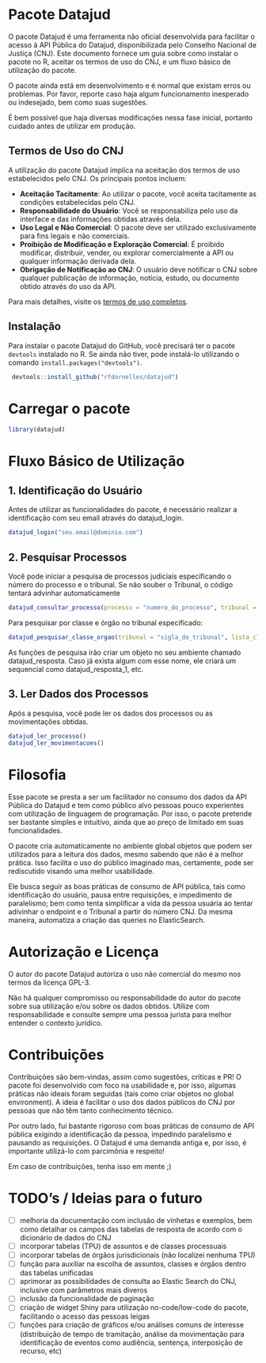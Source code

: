 
# Pacote Datajud

O pacote Datajud é uma ferramenta não oficial desenvolvida para
facilitar o acesso à API Pública do Datajud, disponibilizada pelo
Conselho Nacional de Justiça (CNJ). Este documento fornece um guia sobre
como instalar o pacote no R, aceitar os termos de uso do CNJ, e um fluxo
básico de utilização do pacote.

O pacote ainda está em desenvolvimento e é normal que existam erros ou
problemas. Por favor, reporte caso haja algum funcionamento inesperado
ou indesejado, bem como suas sugestões.

É bem possível que haja diversas modificações nessa fase inicial,
portanto cuidado antes de utilizar em produção.

## Termos de Uso do CNJ

A utilização do pacote Datajud implica na aceitação dos termos de uso
estabelecidos pelo CNJ. Os principais pontos incluem:

- **Aceitação Tacitamente**: Ao utilizar o pacote, você aceita
  tacitamente as condições estabelecidas pelo CNJ.
- **Responsabilidade do Usuário**: Você se responsabiliza pelo uso da
  interface e das informações obtidas através dela.
- **Uso Legal e Não Comercial**: O pacote deve ser utilizado
  exclusivamente para fins legais e não comerciais.
- **Proibição de Modificação e Exploração Comercial**: É proibido
  modificar, distribuir, vender, ou explorar comercialmente a API ou
  qualquer informação derivada dela.
- **Obrigação de Notificação ao CNJ**: O usuário deve notificar o CNJ
  sobre qualquer publicação de informação, notícia, estudo, ou documento
  obtido através do uso da API.

Para mais detalhes, visite os [termos de uso
completos](https://datajud-wiki.cnj.jus.br/api-publica/termo-uso).

## Instalação

Para instalar o pacote Datajud do GitHub, você precisará ter o pacote
`devtools` instalado no R. Se ainda não tiver, pode instalá-lo
utilizando o comando `install.packages("devtools")`.

``` r
 devtools::install_github("rfdornelles/datajud")
```

# Carregar o pacote

``` r
library(datajud)
```

# Fluxo Básico de Utilização

## 1. Identificação do Usuário

Antes de utilizar as funcionalidades do pacote, é necessário realizar a
identificação com seu email através do datajud_login.

``` r
datajud_login("seu.email@dominio.com")
```

## 2. Pesquisar Processos

Você pode iniciar a pesquisa de processos judiciais especificando o
número do processo e o tribunal. Se não souber o Tribunal, o código
tentará advinhar automaticamente

``` r
datajud_consultar_processo(processo = "numero_do_processo", tribunal = "sigla_do_tribunal")
```

Para pesquisar por classe e órgão no tribunal especificado:

``` r
datajud_pesquisar_classe_orgao(tribunal = "sigla_do_tribunal", lista_classe = c(1116), lista_orgao = c(13597))
```

As funções de pesquisa irão criar um objeto no seu ambiente chamado
datajud_resposta. Caso já exista algum com esse nome, ele criará um
sequencial como datajud_resposta_1, etc.

## 3. Ler Dados dos Processos

Após a pesquisa, você pode ler os dados dos processos ou as
movimentações obtidas.

``` r
datajud_ler_processo()
datajud_ler_movimentacoes()
```

# Filosofia

Esse pacote se presta a ser um facilitador no consumo dos dados da API
Pública do Datajud e tem como público alvo pessoas pouco experientes com
utilização de linguagem de programação. Por isso, o pacote pretende ser
bastante simples e intuitivo, ainda que ao preço de limitado em suas
funcionalidades.

O pacote cria automaticamente no ambiente global objetos que podem ser
utilizados para a leitura dos dados, mesmo sabendo que não é a melhor
prática. Isso facilita o uso do público imaginado mas, certamente, pode
ser rediscutido visando uma melhor usabilidade.

Ele busca seguir as boas práticas de consumo de API pública, tais como
identificação do usuário, pausa entre requisições, e impedimento de
paralelismo; bem como tenta simplificar a vida da pessoa usuária ao
tentar adivinhar o endpoint e o Tribunal a partir do número CNJ. Da
mesma maneira, automatiza a criação das queries no ElasticSearch.

# Autorização e Licença

O autor do pacote Datajud autoriza o uso não comercial do mesmo nos
termos da licença GPL-3.

Não há qualquer compromisso ou responsabilidade do autor do pacote sobre
sua utilização e/ou sobre os dados obtidos. Utilize com responsabilidade
e consulte sempre uma pessoa jurista para melhor entender o contexto
jurídico.

# Contribuições

Contribuições são bem-vindas, assim como sugestões, críticas e PR! O
pacote foi desenvolvido com foco na usabilidade e, por isso, algumas
práticas não ideais foram seguidas (tais como criar objetos no global
environment). A ideia é facilitar o uso dos dados públicos do CNJ por
pessoas que não têm tanto conhecimento técnico.

Por outro lado, fui bastante rigoroso com boas práticas de consumo de
API pública exigindo a identificação da pessoa, impedindo paralelismo e
pausando as requisições. O Datajud é uma demanda antiga e, por isso, é
importante utilizá-lo com parcimônia e respeito!

Em caso de contribuições, tenha isso em mente ;)

# TODO’s / Ideias para o futuro

- [ ] melhoria da documentação com inclusão de vinhetas e exemplos, bem
  como detalhar os campos das tabelas de resposta de acordo com o
  dicionário de dados do CNJ
- [ ] incorporar tabelas (TPU) de assuntos e de classes processuais
- [ ] incorporar tabelas de órgãos jurisdicionais (não localizei nenhuma
  TPU)
- [ ] função para auxiliar na escolha de assuntos, classes e órgãos
  dentro das tabelas unificadas
- [ ] aprimorar as possibilidades de consulta ao Elastic Search do CNJ,
  inclusive com parâmetros mais diveros
- [ ] inclusão da funcionalidade de paginação
- [ ] criação de widget Shiny para utilização no-code/low-code do
  pacote, facilitando o acesso das pessoas leigas
- [ ] funções para criação de gráficos e/ou análises comuns de interesse
  (distribuição de tempo de tramitação, análise da movimentação para
  identificação de eventos como audiência, sentença, interposição de
  recurso, etc)

